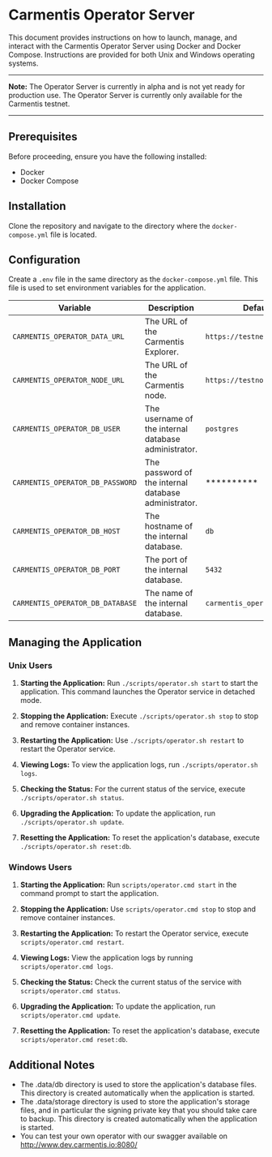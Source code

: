 # Carmentis Operator Server

This document provides instructions on how to launch, manage, and interact with the Carmentis Operator Server using Docker and Docker Compose. Instructions are provided for both Unix and Windows operating systems.

---
**Note:** The Operator Server is currently in alpha and is not yet ready for production use. The Operator Server is currently only available for the Carmentis testnet.

---

## Prerequisites

Before proceeding, ensure you have the following installed:
- Docker
- Docker Compose

## Installation

Clone the repository and navigate to the directory where the `docker-compose.yml` file is located.

## Configuration

Create a `.env` file in the same directory as the `docker-compose.yml` file. This file is used to set environment variables for the application. 

| Variable                         | Description                                         | Default Value                     |
|----------------------------------|-----------------------------------------------------|-----------------------------------|
| `CARMENTIS_OPERATOR_DATA_URL`    | The URL of the Carmentis Explorer. | `https://testnet.carmentiscan.io` |
| `CARMENTIS_OPERATOR_NODE_URL`    | The URL of the Carmentis node.                      | `https://testnode.carmentis.io`   |
| `CARMENTIS_OPERATOR_DB_USER`     | The username of the internal database administrator. | `postgres`                        |
| `CARMENTIS_OPERATOR_DB_PASSWORD` | The password of the internal database administrator. | **********                        |
| `CARMENTIS_OPERATOR_DB_HOST`     | The hostname of the internal database.              | `db`                              |
| `CARMENTIS_OPERATOR_DB_PORT`     | The port of the internal database.                  | `5432`                            |
| `CARMENTIS_OPERATOR_DB_DATABASE` | The name of the internal database.                  | `carmentis_operator`              |


## Managing the Application

### Unix Users

1. **Starting the Application:** Run `./scripts/operator.sh start` to start the application. This command launches the Operator service in detached mode.

2. **Stopping the Application:** Execute `./scripts/operator.sh stop` to stop and remove container instances.

3. **Restarting the Application:** Use `./scripts/operator.sh restart` to restart the Operator service.

4. **Viewing Logs:** To view the application logs, run `./scripts/operator.sh logs`.

5. **Checking the Status:** For the current status of the service, execute `./scripts/operator.sh status`.
6. **Upgrading the Application:** To update the application, run `./scripts/operator.sh update`.
7. **Resetting the Application:** To reset the application's database, execute `./scripts/operator.sh reset:db`.

### Windows Users

1. **Starting the Application:** Run `scripts/operator.cmd start` in the command prompt to start the application.

2. **Stopping the Application:** Use `scripts/operator.cmd stop` to stop and remove container instances.

3. **Restarting the Application:** To restart the Operator service, execute `scripts/operator.cmd restart`.

4. **Viewing Logs:** View the application logs by running `scripts/operator.cmd logs`.

5. **Checking the Status:** Check the current status of the service with `scripts/operator.cmd status`.
6. **Upgrading the Application:** To update the application, run `scripts/operator.cmd update`.
7. **Resetting the Application:** To reset the application's database, execute `scripts/operator.cmd reset:db`.

## Additional Notes

- The .data/db directory is used to store the application's database files. This directory is created automatically when the application is started.
- The .data/storage directory is used to store the application's storage files, and in particular the signing private key that you should take care to backup. This directory is created automatically when the application is started.
- You can test your own operator with our swagger available on http://www.dev.carmentis.io:8080/
